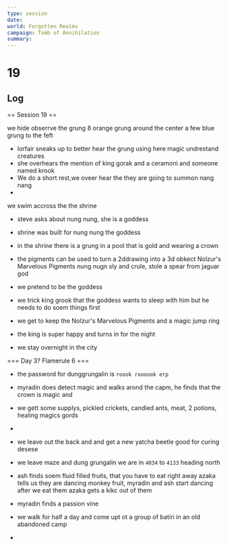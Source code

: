 ```yaml
---
type: session
date:
world: Forgotten Realms
campaign: Tomb of Annihilation
summary:
---
```


# 19

## Log
== Session 19 ==

we hide obserrve the grung 
8 orange grung around the center a few blue grung to the feft
* lorfair sneaks up to better hear the grung using here magic undrestand creatures 
* she overhears the mention of king gorak and a ceramoni and someone named krook
* We do a short rest,we oveer hear the they are going to summon nang nang  
* 
we swim accross the the shrine 
* steve asks about nung nung, she is a goddess 

* shrine was built for nung nung the goddess 
* in the shrine there is a grung in a pool that is gold and wearing a crown 
* the pigments can be used to turn a 2ddrawing into a 3d obkect Nolzur's Marvelous Pigments
nung nugn sly and crule, stole a spear from jaguar god 
* we pretend to be the goddess
* we trick king grook  that the goddess wants to sleep with him but he needs to do soem things first 
* we get to keep the Nolzur's Marvelous Pigments and a magic jump ring 
*  the king is super happy and turns in for the night 
* we stay overnight in the city 

=== Day 3? Flamerule 6 ===
* the password for dunggrungalin is `roook roooook erp` 
* myradin does detect magic and walks arond the capm, he finds that the crown is magic and 
* we gett some supplys, pickled crickets, candied ants, meat, 2 potions, healing magics gords 
* 


* we leave out the back and and get a new yatcha beetle good for curing desese
* we leave maze and dung grungalin 
we are in `4034` to `4133`
heading north 
* ash finds soem fluid filled fruits, that you have to eat right away azaka tells us they are dancing monkey fruit, myradin and ash start dancing after we eat them azaka gets a kikc out of them 

* myradin finds a passion vine 
* we walk for half a day and come upt ot a group of batiri in an old abandoned camp
*
